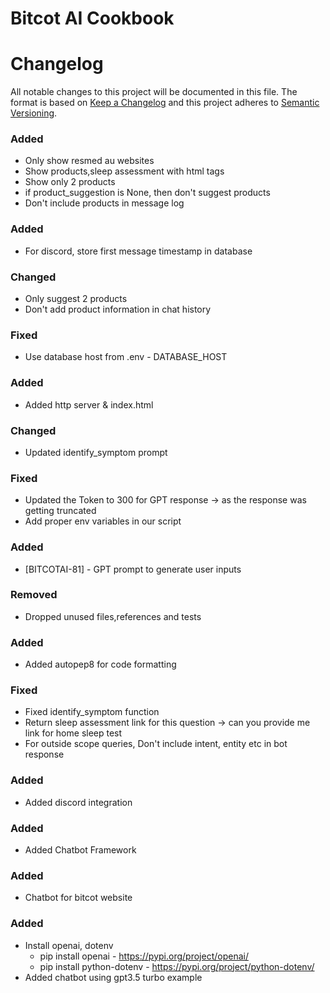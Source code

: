 # Bitcot AI Cookbook
# Changelog

All notable changes to this project will be documented in this file.
The format is based on [Keep a Changelog](http://keepachangelog.com/en/1.0.0/)
and this project adheres to [Semantic Versioning](http://semver.org/spec/v2.0.0.html).

### Added
- Only show resmed au websites
- Show products,sleep assessment with html tags
- Show only 2 products
- if product_suggestion is None, then don't suggest products
- Don't include products in message log


### Added
- For discord, store first message timestamp in database

### Changed
- Only suggest 2 products
- Don't add product information in chat history

### Fixed
- Use database host from .env - DATABASE_HOST

### Added
- Added http server & index.html

### Changed
- Updated identify_symptom prompt

### Fixed
- Updated the Token to 300 for GPT response -> as the response was getting truncated
- Add proper env variables in our script

### Added
- [BITCOTAI-81] - GPT prompt to generate user inputs

### Removed
- Dropped unused files,references and tests

### Added
- Added autopep8 for code formatting 

### Fixed
- Fixed identify_symptom function
- Return sleep assessment link for this question -> can you provide me link for home sleep test
- For outside scope queries, Don't include intent, entity etc in bot response

### Added
- Added discord integration

### Added 
- Added Chatbot Framework

### Added 
- Chatbot for bitcot website

### Added 
- Install openai, dotenv 
  * pip install openai - https://pypi.org/project/openai/
  * pip install python-dotenv - https://pypi.org/project/python-dotenv/
- Added chatbot using gpt3.5 turbo example

